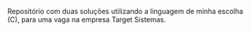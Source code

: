 Repositório com duas soluções utilizando a linguagem de minha escolha (C), para uma vaga na empresa Target Sistemas.
